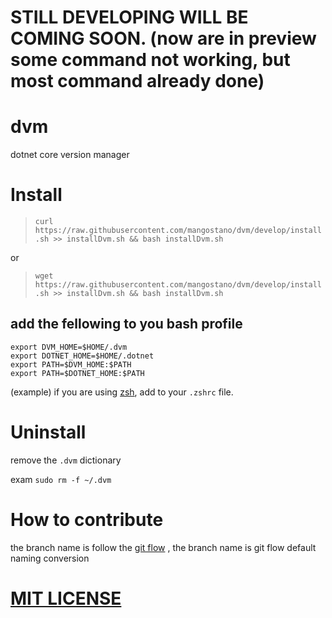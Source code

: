 # STILL DEVELOPING WILL BE COMING SOON. (now are in preview some command not working, but most command already done)

# dvm
dotnet core version manager

# Install

> `curl https://raw.githubusercontent.com/mangostano/dvm/develop/install.sh >> installDvm.sh && bash installDvm.sh`  

or   

> `wget https://raw.githubusercontent.com/mangostano/dvm/develop/install.sh >> installDvm.sh && bash installDvm.sh`
## add the fellowing to you bash profile 
```
export DVM_HOME=$HOME/.dvm
export DOTNET_HOME=$HOME/.dotnet
export PATH=$DVM_HOME:$PATH
export PATH=$DOTNET_HOME:$PATH
```
(example) if you are using [zsh](https://github.com/robbyrussell/oh-my-zsh), add to your `.zshrc` file.

# Uninstall
remove the `.dvm` dictionary 

exam `sudo rm -f ~/.dvm`

# How to contribute 
the branch name is follow the [git flow](https://jeffkreeftmeijer.com/git-flow/) , the branch name is git flow default naming conversion

# [MIT LICENSE](./LICENSE)
